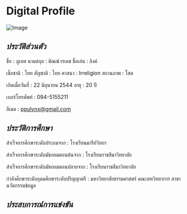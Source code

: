 # Digital Profile

![Image](https://scontent.fbkk29-2.fna.fbcdn.net/v/t1.6435-9/57099067_665612277223395_691559974551158784_n.jpg?_nc_cat=109&ccb=1-5&_nc_sid=174925&_nc_ohc=QqXsFSEbA1MAX-k05Cw&tn=KlPM2DAY3sHEchew&_nc_ht=scontent.fbkk29-2.fna&oh=2562976fe0f6670c28b5fc14a1c04494&oe=61AAD080)

## _ประวัติส่วนตัว_

ชื่อ : ภูเบศ นามสกุล : ติณณ์วรเดช ชื่อเล่น : ลิงค์

เชิ้อชาติ : ไทย สัญชาติ : ไทย ศาสนา : Irreligion สถานภาพ : โสด

เกิดเมื่อวันที่ : 22 มิถุนายน 2544 อายุ : 20 ปี

เบอร์โทรศัพท์ : 094-5155211

อีเมล : ppulynx@gmail.com

## _ประวัติการศึกษา_

สำเร็จการศึกษาระดับประถมจาก : โรงเรียนมารีย์วิทยา

สำเร็จการศึกษาระดับมัธถยมตอนต้นจาก : โรงเรียนราชสีมาวิทยาลัย

สำเร็จการศึกษาระดับมัธถยมตอนปลายจาก : โรงเรียนราชสีมาวิทยาลัย

กำลังศึกษาระดับอุดมศึกษาระดับปริญญาตรี : มหาวิทยาลัยธรรมศาสตร์ คณะสหวิทยาการ สาขานวัตกรรมข้อมูล

## _ประสบการณ์การแข่งขัน_



